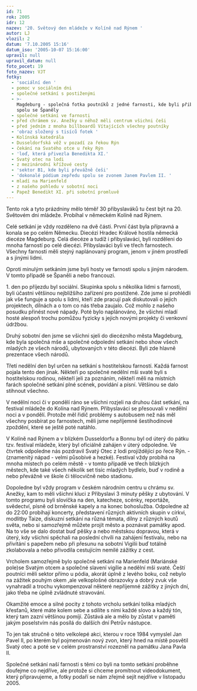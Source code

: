 ```yaml
---
id: 71
rok: 2005
idr: 12
nazev: '20. Světový den mládeže v Kolíně nad Rýnem '
autor: LJ
vlozil: 2
datum: '7.10.2005 15:16'
datum_iso: '2005-10-07 15:16:00'
upravil: null
upravil_datum: null
foto_pocet: 19
foto_nazev: VJT
fotky:
  - 'sociální den '
  - pomoc v sociálním dni
  - společné setkání s postiženými
  - >-
    Magdeburg - společná fotka poutníků z jedné farnosti, kde byli přibyslaváci
    spolu se Španěly
  - společné setkání ve farnosti
  - před chrámem sv. Anežky u něhož měli centrum všichni češi
  - před jedním z mnoha billboardů Vítajících všechny poutníky
  - 'obraz složený s tisíců fotek '
  - Kolínská katedrála
  - Dusseldorfská věž v pozadí za řekou Rýn
  - čekání na Svatého otce u řeky Rýn
  - 'loď, která přivezla Benedikta XI.'
  - Svatý otec na lodi
  - z mezinárodní křížové cesty
  - 'sektor B1, kde byli převážně češi'
  - 'dokonalé pódium zepředu spolu se zvonem Janem Pavlem II. '
  - mladí na Marienfeld
  - z našeho pohledu v sobotní noci
  - Papež Benedikt XI. při sobotní promluvě
---
```

Tento rok a tyto prázdniny mělo téměř 30 přibyslaváků tu čest být na 20. Světovém dni mládeže.  Probíhal v německém Kolíně nad Rýnem.<p>
<p>
Celé setkání je vždy rozděleno na dvě části. První část byla přípravná a konala se po celém Německu. Diecézi Hradec Králové hostila německá diecéze Magdeburg. Celá diecéze a tudíž i přibyslaváci, byli rozděleni do mnoha farností po celé diecézi. Přibyslaváci byli ve třech farnostech. Všechny farnosti měli stejný naplánovaný program, jenom v jiném prostředí a s jinými lidmi.<p>
Oproti minulým setkáním jsme byli hosty ve farnosti spolu s jiným národem. V tomto případě se Španěli a nebo francouzi. <p>
<p>
1. den po příjezdu byl sociální. Skupinka spolu s několika lidmi s farnosti, byli účastni většinou nejbližšího zařízení pro postižené. Zde jsme si prohlédli jak vše funguje a spolu s lidmi, kteří zde pracují pak diskutovali o jejich projektech, dílnách a o tom co nás třeba zaujalo. Což mohlo z našeho posudku přinést nové nápady. Poté bylo naplánováno, že všichni mladí hosté alespoň trochu pomůžou fyzicky s jejich novými projekty či venkovní údržbou.<p>
<p>
Druhý sobotní den jsme se všichni sjeli do diecézního města Magdeburg, kde byla společná mše a společné odpolední setkání nebo show všech mladých ze všech národů, ubytovaných v této diecézi. Byli zde hlavně prezentace všech národů.<p>
<p>
Třetí nedělní den byl určen na setkání s hostitelskou farností. Každá farnost pojala tento den jinak. Někteří po společné nedělní mši svaté byli s hostitelskou rodinou, někteří jeli za poznáním, někteří měli na místních farách společné setkání plné scének, povídání a písní. Většinou se dalo stihnout všechno. <p>
<p>
<p>
V nedělní noci či v pondělí ráno se všichni rozjeli na druhou část setkání, na festival mládeže do Kolína nad Rýnem. Přibyslaváci se přesouvali v nedělní noci a v pondělí. Protože měl řidič problémy s autobusem než nás měl všechny posbírat po farnostech, měli jsme nepříjemné šestihodinové zpoždění, které se ještě poté natáhlo.<p>
<p>
V Kolíně nad Rýnem a v blízkém Dusseldorfu a Bonnu byl od úterý do pátku tzv. festival mládeže, který byl oficiálně zahájen v úterý odpoledne. Ve čtvrtek odpoledne nás pozdravil Svatý Otec z lodi projíždějící po řece Rýn. - (znamenitý nápad - velmi působivé a hezké). Festival vždy probíhá na mnoha místech po celém městě - v tomto případě ve třech blízkých městech, kde také všech několik set tisíc mladých bydlelo, buď v rodině a nebo převážně ve škole či tělocvičně nebo stadionu. <p>
Dopoledne byl vždy program v českém národním centru u chrámu sv. Anežky, kam to měli všichni kluci z Přibyslavi 3 minuty pěšky z ubytování. V tomto programu byli slovíčka na den, katecheze, scénky, reportáže, svědectví, písně od brněnské kapely a na konec bohoslužba. Odpoledne až do 22:00 probíhají koncerty, představení různých aktivních skupin v církvi, modlitby Taize, diskuzní setkání na různá témata, dílny z různých koutů světa, nebo si samozřejmě můžete projít město a poznávat památky apod. Na to vše se dalo dostat buď pěšky a nebo městskou dopravou, která v úterý, kdy všichni spěchali na poslední chvíli na zahájení festivalu, nebo na přivítání s papežem nebo při přesunu na sobotní Vigilii buď totálně zkolabovala a nebo přivodila cestujícím nemilé zážitky z cest.<p>
<p>
Vrcholem samozřejmě bylo společné setkání na Marienfeld (Mariánské pole)se Svatým otcem a společné slavení vigílie a nedělní mši svaté. Čeští poutníci měli sektor přímo u pódia, akorát úplně z levého boku, což nebylo na zážitek pouhým okem ,ale velkoplošné obrazovky a dobrý zvuk vše vynahradil a trochu vykompenzoval některé nepříjemné zážitky z jiných dní, jako třeba ne úplně zvládnuté stravování.<p>
<p>
Okamžité emoce a silné pocity z tohoto vrcholu setkání tolika mladých křesťanů, které máte kolem sebe a sdílíte s nimi každé slovo a každý tón, který tam zazní většinou pomíjí. Zůstává ale a mělo by zůstat v paměti jakým poselstvím nás posílá do dalších dní Petrův nástupce. <p>
<p>
To jen tak stručně o této velkolepé akci, kterou v roce 1984 vymyslel Jan Pavel II, po kterém byl pojmenován nový zvon, který hned na místě posvětil Svatý otec a poté se v celém prostranství rozezněl na památku Jana Pavla II. <p>
<p>
 <p>
Společné setkání naší farnosti s těmi co byli na tomto setkání proběhne doufejme co nejdříve, ale protože si chceme promítnout videodokument, který připravujeme, a fotky podaří se nám zřejmě sejít nejdříve v listopadu 2005.<p>
  <p>
<p>
<p>
       <p>
               
